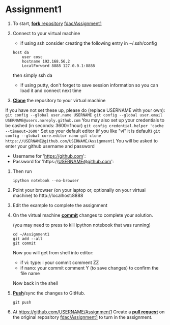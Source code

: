 Assignment1
===========
1. To start, [**fork** repository][forking] [fdac/Assignment1][assignment]
1. Connect to your virtual machine
    * if using ssh consider creating the following entry in ~/.ssh/config

    ```
	host da
        user cosc
        hostname 192.168.56.2
        LocalForward 8888 127.0.0.1:8888
    ```

     then simply ssh da
	
    * If using putty, don't forget to save session information so you
    can load it and connect next time
  
1. [**Clone**][ref-clone] the repository to your virtual machine

  If you have not set these up, please do (replace USERNAME with your own):
    ```
	git config --global user.name USERNAME
	git config --global user.email USERNAME@users.noreply.github.com
    ```
  You may also set up your credentials to be cashed (in seconds: 3600=1hour)
    ```
	git config credential.helper 'cache --timeout=3600'
    ```
  Set up your default editor (if you like "vi" it is default)
    ```
	git config --global core.editor nano
	git clone https://USERNAME@github.com/USERNAME/Assignment1
    ```
   You will be asked to enter your github username and password
	
   * Username for 'https://github.com': 
   * Password for 'https://USERNAME@github.com': 

1. Then run
    ```
	ipython notebook --no-browser
    ```
1. Point your browser (on your laptop or, optionally on your virtual
   machine) to http://localhost:8888
1. Edit the example to complete the assignment
1. On the virtual machine [**commit**][ref-commit] changes to complete your solution.

   (you may need to press <ctrl-C> to kill ipython notebook that was running)
    ```
	cd ~/Assignment1
	git add --all
	git commit
    ```
   Now you will get from shell into editor:
     * if vi: type: i your commit comment <ESC> ZZ
	 * if nano: your commit comment <ctrl-X> Y (to save changes)
       <enter> to confirm the file name

   Now back in the shell

1. [**Push**][ref-push]/sync the changes to GitHub.
    ```
	git push
    ```
1. At https://github.com/USERNAME/Assignment1
   Create a [**pull request**][pull-request] on the
   original repository [fdac/Assignment1][assignment]  to
   turn in the assignment.

<!-- Links -->
[assignment]: https://github.com/fdac/Assignment1
[forking]: https://guides.github.com/activities/forking/
[ref-clone]: http://gitref.org/creating/#clone
[ref-commit]: http://gitref.org/basic/#commit
[ref-push]: http://gitref.org/remotes/#push
[pull-request]: https://help.github.com/articles/creating-a-pull-request


